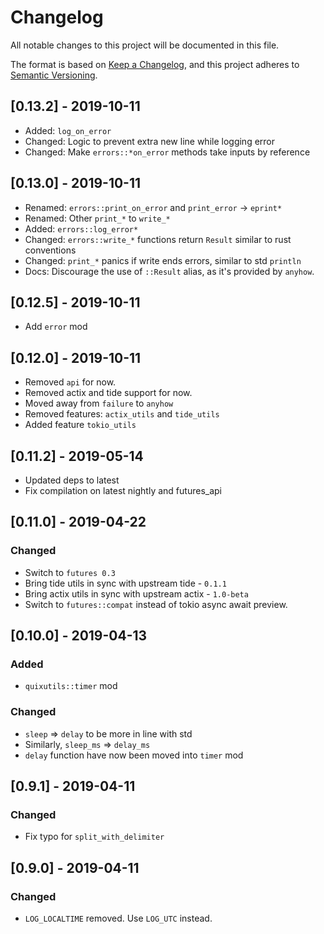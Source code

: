 # Changelog

All notable changes to this project will be documented in this file.

The format is based on [Keep a Changelog](https://keepachangelog.com/en/1.0.0/),
and this project adheres to [Semantic Versioning](https://semver.org/spec/v2.0.0.html).

## [0.13.2] - 2019-10-11

- Added: `log_on_error`
- Changed: Logic to prevent extra new line while logging error
- Changed: Make `errors::*on_error` methods take inputs by reference

## [0.13.0] - 2019-10-11

- Renamed: `errors::print_on_error` and `print_error` -> `eprint*`
- Renamed: Other `print_*` to `write_*`
- Added: `errors::log_error*`
- Changed: `errors::write_*` functions return `Result` similar to rust conventions
- Changed: `print_*` panics if write ends errors, similar to std `println`
- Docs: Discourage the use of `::Result` alias, as it's provided by `anyhow`.

## [0.12.5] - 2019-10-11

- Add `error` mod

## [0.12.0] - 2019-10-11

- Removed `api` for now.
- Removed actix and tide support for now.
- Moved away from `failure` to `anyhow`
- Removed features: `actix_utils` and `tide_utils`
- Added feature `tokio_utils`

## [0.11.2] - 2019-05-14

- Updated deps to latest
- Fix compilation on latest nightly and futures_api

## [0.11.0] - 2019-04-22

### Changed

- Switch to `futures 0.3`
- Bring tide utils in sync with upstream tide - `0.1.1`
- Bring actix utils in sync with upstream actix - `1.0-beta`
- Switch to `futures::compat` instead of tokio async await preview.

## [0.10.0] - 2019-04-13

### Added

- `quixutils::timer` mod

### Changed

- `sleep` => `delay` to be more in line with std
- Similarly, `sleep_ms` => `delay_ms`
- `delay` function have now been moved into `timer` mod

## [0.9.1] - 2019-04-11

### Changed

- Fix typo for `split_with_delimiter`

## [0.9.0] - 2019-04-11

### Changed

- `LOG_LOCALTIME` removed. Use `LOG_UTC` instead.